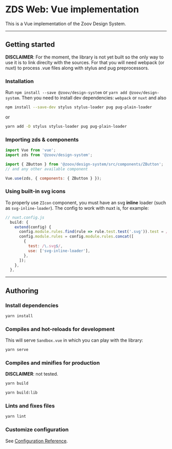 # ZDS Web: Vue implementation

This is a Vue implementation of the Zoov Design System.

---

## Getting started

**DISCLAIMER**: For the moment, the library is not yet built so the only way to use it is to link direclty with the sources. For that you will need webpack (or nuxt) to process .vue files along with stylus and pug preprocessors.

### Installation

Run `npm install --save @zoov/design-system` or `yarn add @zoov/design-system`. Then you need to install dev dependencies: `webpack` or `nuxt` and also
```sh
npm install --save-dev stylus stylus-loader pug pug-plain-loader
```
or
```sh
yarn add -D stylus stylus-loader pug pug-plain-loader
```

### Importing zds & components

```js
import Vue from 'vue';
import zds from '@zoov/design-system';

import { ZButton } from '@zoov/design-system/src/components/ZButton';
// and any other available component

Vue.use(zds, { components: { ZButton } });
```

### Using built-in svg icons

To properly use `ZIcon` component, you must have an svg **inline** loader (such as `svg-inline-loader`). The config to work with nuxt is, for example:
```js
// nuxt.config.js
  build: {
    extend(config) {
      config.module.rules.find(rule => rule.test.test('.svg')).test = /\.(png|jpe?g|gif|webp)$/i;
      config.module.rules = config.module.rules.concat([
        {
          test: /\.svg$/,
          use: ['svg-inline-loader'],
        },
      ]);
    },
  },
```

---

## Authoring

### Install dependencies

```sh
yarn install
```

### Compiles and hot-reloads for development

This will serve `Sandbox.vue` in which you can play with the library:

```sh
yarn serve
```

### Compiles and minifies for production

**DISCLAIMER**: not tested.

```sh
yarn build
```
```sh
yarn build:lib
```

### Lints and fixes files

```sh
yarn lint
```

### Customize configuration

See [Configuration Reference](https://cli.vuejs.org/config/).
